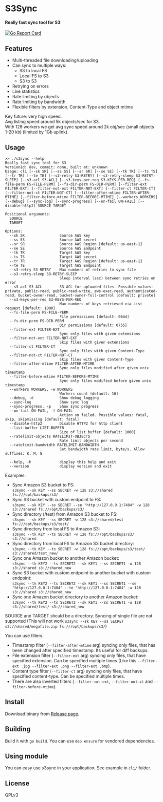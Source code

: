 # S3Sync
#### Really fast sync tool for S3
[![Go Report Card](https://goreportcard.com/badge/github.com/larrabee/s3sync)](https://goreportcard.com/report/github.com/larrabee/s3sync)  

## Features
* Multi-threaded file downloading/uploading
* Can sync to multiple ways:
    * S3 to local FS
    * Local FS to S3
    * S3 to S3
* Retrying on errors
* Live statistics
* Rate limiting by objects
* Rate limiting by bandwidth
* Flexible filters by extension, Content-Type and object mtime

Key future: very high speed.  
Avg listing speed around 5k objects/sec for S3.  
With 128 workers we get avg sync speed around 2k obj/sec (small objects 1-20 kb) (limited by 1Gb uplink).  

## Usage
```
>> ./s3sync --help
Really fast sync tool for S3
VersionId: dev, commit: none, built at: unknown
Usage: cli [--sk SK] [--ss SS] [--sr SR] [--se SE] [--tk TK] [--ts TS] [--tr TR] [--te TE] [--s3-retry S3-RETRY] [--s3-retry-sleep S3-RETRY-SLEEP] [--s3-acl S3-ACL] [--s3-keys-per-req S3-KEYS-PER-REQ] [--fs-file-perm FS-FILE-PERM] [--fs-dir-perm FS-DIR-PERM] [--filter-ext FILTER-EXT] [--filter-not-ext FILTER-NOT-EXT] [--filter-ct FILTER-CT] [--filter-not-ct FILTER-NOT-CT] [--filter-after-mtime FILTER-AFTER-MTIME] [--filter-before-mtime FILTER-BEFORE-MTIME] [--workers WORKERS] [--debug] [--sync-log] [--sync-progress] [--on-fail ON-FAIL] [--disable-http2] SOURCE TARGET

Positional arguments:
  SOURCE
  TARGET

Options:
  --sk SK                Source AWS key
  --ss SS                Source AWS secret
  --sr SR                Source AWS Region [default: us-east-1]
  --se SE                Source AWS Endpoint
  --tk TK                Target AWS key
  --ts TS                Target AWS secret
  --tr TR                Target AWS Region [default: us-east-1]
  --te TE                Target AWS Endpoint
  --s3-retry S3-RETRY    Max numbers of retries to sync file
  --s3-retry-sleep S3-RETRY-SLEEP
                         Sleep interval (sec) between sync retries on error
  --s3-acl S3-ACL        S3 ACL for uploaded files. Possible values: private, public-read, public-read-write, aws-exec-read, authenticated-read, bucket-owner-read, bucket-owner-full-control [default: private]
  --s3-keys-per-req S3-KEYS-PER-REQ
                         Max numbers of keys retrieved via List request [default: 1000]
  --fs-file-perm FS-FILE-PERM
                         File permissions [default: 0644]
  --fs-dir-perm FS-DIR-PERM
                         Dir permissions [default: 0755]
  --filter-ext FILTER-EXT
                         Sync only files with given extensions
  --filter-not-ext FILTER-NOT-EXT
                         Skip files with given extensions
  --filter-ct FILTER-CT
                         Sync only files with given Content-Type
  --filter-not-ct FILTER-NOT-CT
                         Skip files with given Content-Type
  --filter-after-mtime FILTER-AFTER-MTIME
                         Sync only files modified after given unix timestamp
  --filter-before-mtime FILTER-BEFORE-MTIME
                         Sync only files modified before given unix timestamp
  --workers WORKERS, -w WORKERS
                         Workers count [default: 16]
  --debug, -d            Show debug logging
  --sync-log             Show sync log
  --sync-progress, -p    Show sync progress
  --on-fail ON-FAIL, -f ON-FAIL
                         Action on failed. Possible values: fatal, skip, skipmissing [default: fatal]
  --disable-http2        Disable HTTP2 for http client
  --list-buffer LIST-BUFFER
                         Size of list buffer [default: 1000]
  --ratelimit-objects RATELIMIT-OBJECTS
                         Rate limit objects per second
  --ratelimit-bandwidth RATELIMIT-BANDWIDTH
                         Set bandwidth rate limit, byte/s, Allow suffixes: K, M, G

  --help, -h             display this help and exit
  --version              display version and exit

```

Examples:  
* Sync Amazon S3 bucket to FS:  
```s3sync --sk KEY --ss SECRET -w 128 s3://shared fs:///opt/backups/s3/```
* Sync S3 bucket with custom endpoint to FS:  
```s3sync --sk KEY --ss SECRET --se "http://127.0.0.1:7484" -w 128 s3://shared fs:///opt/backups/s3/```
* Sync directory (/test) from Amazon S3 bucket to FS:  
```s3sync --sk KEY --ss SECRET -w 128 s3://shared/test fs:///opt/backups/s3/test/```
* Sync directory from local FS to Amazon S3:  
```s3sync --tk KEY --ts SECRET -w 128 fs:///opt/backups/s3/ s3://shared```
* Sync directory from local FS to Amazon S3 bucket directory:  
```s3sync --tk KEY --ts SECRET -w 128 fs:///opt/backups/s3/test/ s3://shared/test_new/```
* Sync one Amazon bucket to another Amazon bucket:  
```s3sync --tk KEY2 --ts SECRET2 --sk KEY1 --ss SECRET1 -w 128 s3://shared s3://shared_new```
* Sync S3 bucket with custom endpoint to another bucket with custom endpoint:  
```s3sync --tk KEY2 --ts SECRET2 --sk KEY1 --ss SECRET1 --se "http://127.0.0.1:7484" --te "http://127.0.0.1:7484" -w 128 s3://shared s3://shared_new```
* Sync one Amazon bucket directory to another Amazon bucket:  
```s3sync --tk KEY2 --ts SECRET2 --sk KEY1 --ss SECRET1 -w 128 s3://shared/test/ s3://shared_new```

SOURCE and TARGET should be a directory. Syncing of single file are not supported (This will not work `s3sync --sk KEY --ss SECRET s3://shared/megafile.zip fs:///opt/backups/s3/`)  

You can use filters.   
* Timestamp filter (`--filter-after-mtime` arg) syncing only files, that has been changed after specified timestamp. Its useful for diff backups.  
* File extension filter (`--filter-ext` arg) syncing only files, that have specified extension. Can be specified multiple times (Like this `--filter-ext .jpg --filter-ext .png --filter-ext .bmp`).
* Content type filter (`--filter-ct` arg) syncing only files, that have specified content-type. Can be specified multiple times.
* There are also inverted filters (`--filter-not-ext`, `--filter-not-ct` and `--filter-before-mtime`).

## Install
Download binary from [Release page](https://github.com/larrabee/s3sync/releases).  

## Building
Build it with `go build`.
You can use `dep ensure` for vendored dependencies.

## Using module
You can easy use s3sync in your application. See example in `cli/` folder. 

## License
GPLv3
